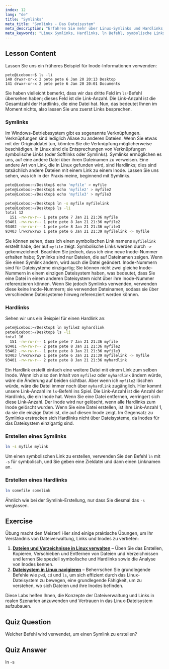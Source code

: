 ```yaml
---
index: 12
lang: "de"
title: "Symlinks"
meta_title: "Symlinks - Das Dateisystem"
meta_description: "Erfahren Sie mehr über Linux-Symlinks und Hardlinks, einschließlich deren Erstellung und Verwaltung. Verstehen Sie ihre Unterschiede und Anwendungsfälle mit diesem anfängerfreundlichen Leitfaden."
meta_keywords: "Linux Symlinks, Hardlinks, ln Befehl, symbolische Links, Linux Dateisystem, Linux Tutorial, Linux für Anfänger"
---
```


## Lesson Content

Lassen Sie uns ein früheres Beispiel für Inode-Informationen verwenden:

```plaintext
pete@icebox:~$ ls -li
140 drwxr-xr-x 2 pete pete 6 Jan 20 20:13 Desktop
141 drwxr-xr-x 2 pete pete 6 Jan 20 20:01 Documents
```

Sie haben vielleicht bemerkt, dass wir das dritte Feld im `ls`-Befehl übersehen haben; dieses Feld ist die Link-Anzahl. Die Link-Anzahl ist die Gesamtzahl der Hardlinks, die eine Datei hat. Nun, das bedeutet Ihnen im Moment nichts, also lassen Sie uns zuerst Links besprechen.

### Symlinks

Im Windows-Betriebssystem gibt es sogenannte Verknüpfungen. Verknüpfungen sind lediglich Aliase zu anderen Dateien. Wenn Sie etwas mit der Originaldatei tun, könnten Sie die Verknüpfung möglicherweise beschädigen. In Linux sind die Entsprechungen von Verknüpfungen symbolische Links (oder Softlinks oder Symlinks). Symlinks ermöglichen es uns, auf eine andere Datei über ihren Dateinamen zu verweisen. Eine andere Art von Link, die in Linux gefunden wird, sind Hardlinks; dies sind tatsächlich andere Dateien mit einem Link zu einem Inode. Lassen Sie uns sehen, was ich in der Praxis meine, beginnend mit Symlinks.

```bash
pete@icebox:~/Desktop$ echo 'myfile' > myfile
pete@icebox:~/Desktop$ echo 'myfile2' > myfile2
pete@icebox:~/Desktop$ echo 'myfile3' > myfile3

pete@icebox:~/Desktop$ ln -s myfile myfilelink
pete@icebox:~/Desktop$ ls -li
total 12
  151 -rw-rw-r-- 1 pete pete 7 Jan 21 21:36 myfile
93401 -rw-rw-r-- 1 pete pete 8 Jan 21 21:36 myfile2
93402 -rw-rw-r-- 1 pete pete 8 Jan 21 21:36 myfile3
93403 lrwxrwxrwx 1 pete pete 6 Jan 21 21:39 myfilelink -> myfile
```

Sie können sehen, dass ich einen symbolischen Link namens `myfilelink` erstellt habe, der auf `myfile` zeigt. Symbolische Links werden durch `->` gekennzeichnet. Beachten Sie jedoch, dass ich eine neue Inode-Nummer erhalten habe; Symlinks sind nur Dateien, die auf Dateinamen zeigen. Wenn Sie einen Symlink ändern, wird auch die Datei geändert. Inode-Nummern sind für Dateisysteme einzigartig; Sie können nicht zwei gleiche Inode-Nummern in einem einzigen Dateisystem haben, was bedeutet, dass Sie eine Datei in einem anderen Dateisystem nicht über ihre Inode-Nummer referenzieren können. Wenn Sie jedoch Symlinks verwenden, verwenden diese keine Inode-Nummern; sie verwenden Dateinamen, sodass sie über verschiedene Dateisysteme hinweg referenziert werden können.

### Hardlinks

Sehen wir uns ein Beispiel für einen Hardlink an:

```bash
pete@icebox:~/Desktop$ ln myfile2 myhardlink
pete@icebox:~/Desktop$ ls -li
total 16
  151 -rw-rw-r-- 1 pete pete 7 Jan 21 21:36 myfile
93401 -rw-rw-r-- 2 pete pete 8 Jan 21 21:36 myfile2
93402 -rw-rw-r-- 1 pete pete 8 Jan 21 21:36 myfile3
93403 lrwxrwxrwx 1 pete pete 6 Jan 21 21:39 myfilelink -> myfile
93401 -rw-rw-r-- 2 pete pete 8 Jan 21 21:36 myhardlink
```

Ein Hardlink erstellt einfach eine weitere Datei mit einem Link zum selben Inode. Wenn ich also den Inhalt von `myfile2` oder `myhardlink` ändern würde, wäre die Änderung auf beiden sichtbar. Aber wenn ich `myfile2` löschen würde, wäre die Datei immer noch über `myhardlink` zugänglich. Hier kommt unsere Link-Anzahl im `ls`-Befehl ins Spiel. Die Link-Anzahl ist die Anzahl der Hardlinks, die ein Inode hat. Wenn Sie eine Datei entfernen, verringert sich diese Link-Anzahl. Der Inode wird nur gelöscht, wenn alle Hardlinks zum Inode gelöscht wurden. Wenn Sie eine Datei erstellen, ist ihre Link-Anzahl 1, da sie die einzige Datei ist, die auf diesen Inode zeigt. Im Gegensatz zu Symlinks erstrecken sich Hardlinks nicht über Dateisysteme, da Inodes für das Dateisystem einzigartig sind.

### Erstellen eines Symlinks

```bash
ln -s myfile mylink
```

Um einen symbolischen Link zu erstellen, verwenden Sie den Befehl `ln` mit `-s` für symbolisch, und Sie geben eine Zieldatei und dann einen Linknamen an.

### Erstellen eines Hardlinks

```bash
ln somefile somelink
```

Ähnlich wie bei der Symlink-Erstellung, nur dass Sie diesmal das `-s` weglassen.

## Exercise

Übung macht den Meister! Hier sind einige praktische Übungen, um Ihr Verständnis von Dateiverwaltung, Links und Inodes zu vertiefen:

1. **[Dateien und Verzeichnisse in Linux verwalten](https://labex.io/de/labs/comptia-manage-files-and-directories-in-linux-590835)** – Üben Sie das Erstellen, Kopieren, Verschieben und Entfernen von Dateien und Verzeichnissen und lernen Sie speziell symbolische und Hardlinks sowie die Analyse von Inodes kennen.
2. **[Dateisystem in Linux navigieren](https://labex.io/de/labs/comptia-navigate-the-filesystem-in-linux-590971)** – Beherrschen Sie grundlegende Befehle wie `pwd`, `cd` und `ls`, um sich effizient durch das Linux-Dateisystem zu bewegen, eine grundlegende Fähigkeit, um zu verstehen, wo sich Dateien und ihre Inodes befinden.

Diese Labs helfen Ihnen, die Konzepte der Dateiverwaltung und Links in realen Szenarien anzuwenden und Vertrauen in das Linux-Dateisystem aufzubauen.

## Quiz Question

Welcher Befehl wird verwendet, um einen Symlink zu erstellen?

## Quiz Answer

ln -s
